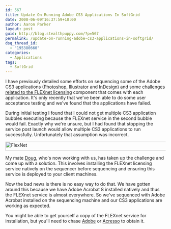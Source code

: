 ```yaml
---
id: 567
title: Update On Running Adobe CS3 Applications In SoftGrid
date: 2008-06-09T16:37:59+10:00
author: Aaron Parker
layout: post
guid: http://blog.stealthpuppy.com/?p=567
permalink: /update-on-running-adobe-cs3-applications-in-softgrid/
dsq_thread_id:
  - "195380660"
categories:
  - Applications
tags:
  - SoftGrid
---
```

I have previously detailed some efforts on sequencing some of the Adobe CS3 applications ([Photoshop](http://stealthpuppy.com/virtualisation/sequencing-adobe-photoshop-cs3), [Illustrator](http://stealthpuppy.com/virtualisation/sequencing-adobe-illustrator-cs3) and [InDesign](http://stealthpuppy.com/virtualisation/sequencing-adobe-indesign-cs3)) and some [challenges related to the FLEXnet licensing](http://stealthpuppy.com/virtualisation/addressing-licensing-issues-with-adobe-cs3-apps-on-softgrid) component that comes with each application. It's only recently that we've been able to do some user acceptance testing and we've found that the applications have failed.

During initial testing I found that I could not get multiple CS3 application bubbles executing because the FLEXnet service in the second bubble would fail. Exactly why we're unsure, but I had found that stopping the service post launch would allow multiple CS3 applications to run successfully. Unfortunately that assumption was incorrect.

<img src="http://stealthpuppy.com/wp-content/uploads/2008/06/flexnet.png" border="0" alt="FlexNet" width="599" height="28" /> 

My mate [Doug](http://www.dougandjodie.com/), who's now working with us, has taken up the challenge and come up with a solution. This involves installing the FLEXnet licensing service natively on the sequencer before sequencing and ensuring this service is deployed to your client machines.

Now the bad news is there is no easy way to do that. We have gotten around this because we have Adobe Acrobat 8 installed natively and thus the FLEXnet service is almost everywhere. So we've sequenced with Adobe Acrobat installed on the sequencing machine and our CS3 applications are working as expected.

You might be able to get yourself a copy of the FLEXnet service for installation, but you'll need to chase [Adobe](http://www.adobe.com/) or [Acresso](http://www.acresso.com/) to obtain it.